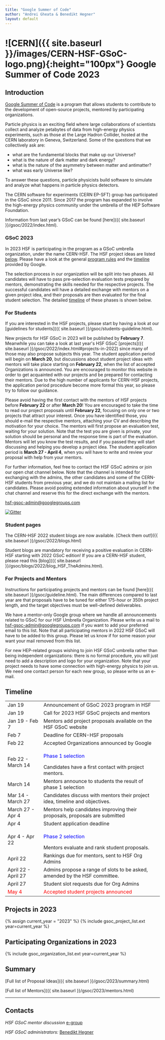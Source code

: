```yaml
---
title: "Google Summer of Code"
author: "Andrei Gheata & Benedikt Hegner"
layout: default
---
```


# ![CERN]({{ site.baseurl }}/images/CERN-HSF-GSoC-logo.png){:height="100px"} Google Summer of Code 2023

## Introduction

[Google Summer of Code](https://summerofcode.withgoogle.com) is a program that allows students to contribute to the development of open-source projects, mentored by participating organizations.

Particle physics is an exciting field where large collaborations of scientists collect
and analyze petabytes of data from high-energy physics experiments, such as those at the Large Hadron Collider,
hosted at the CERN laboratory in Geneva, Switzerland.
Some of the questions that we collectively ask are:

- what are the fundamental blocks that make up our Universe?
- what is the nature of dark matter and dark energy?
- what is the nature of the asymmetry between matter and antimatter?
- what was early Universe like?

To answer these questions, particle physicists build software to simulate and analyze what happens in particle physics detectors.

The CERN software for experiments (CERN EP-SFT) group has participated in the GSoC since 2011. Since 2017 the program has expanded to involve the high-energy physics community under the umbrella of the HEP Software Foundation.

Information from last year’s GSoC can be found [here]({{ site.baseurl }}/gsoc/2022/index.html).


### GSoC 2023

In 2023 HSF is participating in the program as a GSoC umbrella organization, under the name CERN-HSF. The HSF project ideas are listed [below](#projects-in-2023). Please have a look at the general [program rules](https://summerofcode.withgoogle.com/rules/) and the [timeline](https://summerofcode.withgoogle.com/how-it-works/) provided by Google. 

The selection process in our organization will be split into two phases. All candidates will have to pass pre-selection evaluation tests prepared by mentors, demonstrating the skills needed for the respective projects. The successful candidates will have a detailed exchange with mentors on a given project idea, and their proposals are then evaluated for the final student selection. The detailed [timeline]({{site.baseurl}}/activities/gsoc.html#timeline) of these phases is shown below.

### For Students

If you are interested in the HSF projects, please start by having a look at our [guidelines for students]({{ site.baseurl }}/gsoc/students-guideline.html).

New projects for HSF GSoC in 2023 will be published by **February 7**. Meanwhile you can take a look at last year's HSF GSoC [projects]({{ site.baseurl }}/gsoc/2022/index.html#projects-in-2022) since many of those may also propose subjects this year. The student application period will begin on **March 20**, but discussions about student project ideas with mentors will take place starting on **February 22**, when the list of accepted Organizations is announced. You are encouraged to monitor this website in order to get acquainted with our projects and be prepared for contacting their mentors. Due to the high number of applicants for CERN-HSF projects, the application period procedure become more formal this year, so please try to follow our guidance.

Please avoid having the first contact with the mentors of HSF projects before **February 22** or after **March 20**! You are encouraged to take the time to read our project proposals until **February 22**, focusing on only one or two projects that attract your interest. Once you have identified those, you should e-mail the respective mentors, attaching your CV and describing the motivation for your choice. The mentors will first propose an evaluation test, waiting for your solution. Note that the test you are given is private, your solution should be personal and the response time is part of the evaluation. Mentors will let you know the test results, and if you passed they will start discussing and helping you develop a project idea. The student application period is **March 27 - April 4**, when you will have to write and review your proposal with help from your mentors.

For further information, feel free to contact the HSF GSoC admins or join our open chat channel below. Note that the channel is intended for exchanging with the admins, the other candidates and some of the CERN-HSF students from previous year, and we do not maintain a mailing list for candidates. Please avoid posting extended information about yourself in the chat channel and reserve this for the direct exchange with the mentors.

[hsf-gsoc-admin@googlegroups.com](mailto:hsf-gsoc-admin@googlegroups.com)

[![Gitter](https://badges.gitter.im/HSF/HSF-GSoC.svg)](https://gitter.im/HSF/HSF-GSoC?utm_source=badge&utm_medium=badge&utm_campaign=pr-badge)

### Student pages

The CERN-HSF 2022 student blogs are now available. [Check them out!]({{ site.baseurl }}/gsoc/2022/blogs.html)

Student blogs are mandatory for receiving a positive evaluation in CERN-HSF starting with 2022 GSoC edition! If you are a CERN-HSF student, please read this [blog]({{ site.baseurl }}/gsoc/blogs/2022/blog_HSF_TheAdmins.html).


### For Projects and Mentors

Instructions for participating projects and mentors can be found [here]({{ site.baseurl }}/gsoc/guideline.html). The main differences compared to last year are that proposals have to be tuned for either 175-hour or 350h project length, and the target objectives must be well-defined deliverables.

We have a mentor-only Google group where we handle all announcements related to GSoC for our HSF Umbrella Organization. Please write us a mail to [hsf-gsoc-admin@googlegroups.com](mailto:hsf-gsoc-admin@googlegroups.com) if you want to add your preferred email to this list. Note that all participating mentors in 2022 HSF GSoC will have to be added to this group. Please let us know if for some reason your want your mail removed from this list.

For new HEP-related groups wishing to join HSF GSoC umbrella rather than being independent organizations: there is no formal procedure, you will just need to add a description and logo for your organization. Note that your project needs to have some connection with high-energy physics to join us. We need one contact person for each new group, so please write us an e-mail.

## Timeline

<table class="table table-hover table-striped">
  <tr>
    <td> Jan 19 </td>
    <td> Announcement of GSoC 2023 program in HSF </td>
  </tr>
  <tr>
    <td> Jan 19 </td>
    <td>Call for 2023 HSF GSoC projects and mentors</td>
  </tr>
  <tr>
    <td> Jan 19 - Feb 7 </td>
    <td> Mentors add project proposals available on the HSF GSoC website </td>
  </tr>
   <tr>
    <td> Feb 7</td>
    <td> Deadline for CERN-HSF proposals </td>
  </tr>
  <tr>
    <td> Feb 22 </td>
    <td> Accepted Organizations announced by Google </td>
  </tr>
  <tr>
    <td> Feb 22 - March 14 </td>
    <td><p><font color="blue"> Phase 1 selection </font></p> Candidates have a first contact with project mentors. </td>
  </tr>
  <tr>
    <td> March 14 </td>
    <td> Mentors announce to students the result of phase 1 selection </td>
  </tr>
  <tr>
    <td> Mar 14 - March 27 </td>
    <td> Candidates discuss with mentors their project idea, timeline and objectives.</td>
  </tr>
  <tr>
    <td> March 27 - Apr 4 </td>
    <td> Mentors help candidates improving their proposals, proposals are submitted </td>
  </tr>
  <tr>
    <td> Apr 4 </td>
    <td> Student application deadline </td>
  </tr>
  <tr>
    <td> Apr 4 - Apr 22 </td>
    <td><p><font color="blue"> Phase 2 selection </font></p> Mentors evaluate and rank student proposals. </td>
  </tr>
  <tr>
    <td> April 22 </td>
    <td> Rankings due for mentors, sent to HSF Org Admins </td>
  </tr>
  <tr>
    <td> April 22 - April 27 </td>
    <td> Admins propose a range of slots to be asked, amended by the HSF committee.</td>
  </tr>
  <tr>
  </tr>
  <tr>
    <td> April 27 </td>
    <td> Student slot requests due for Org Admins </td>
  </tr>
  <tr style="color: red;">
    <td> May 4 </td>
    <td> Accepted student projects announced  </td>
  </tr>
</table>

## Projects in 2023

{% assign current_year = "2023" %}
{% include gsoc_project_list.ext year=current_year %}

## Participating Organizations in 2023

{% include gsoc_organization_list.ext year=current_year %}

## Summary

[Full list of Proposal Ideas]({{ site.baseurl }}/gsoc/2023/summary.html)

[Full list of Mentors]({{ site.baseurl }}/gsoc/2023/mentors.html)

---

## Contacts

*HSF GSoC mentor discussion* [e-group](mailto:hep-software-foundation-google-summer-of-code@googlegroups.com)

*HSF GSoC administrators:* [Benedikt Hegner](mailto:hsf-gsoc-admin@googlegroups.com)
